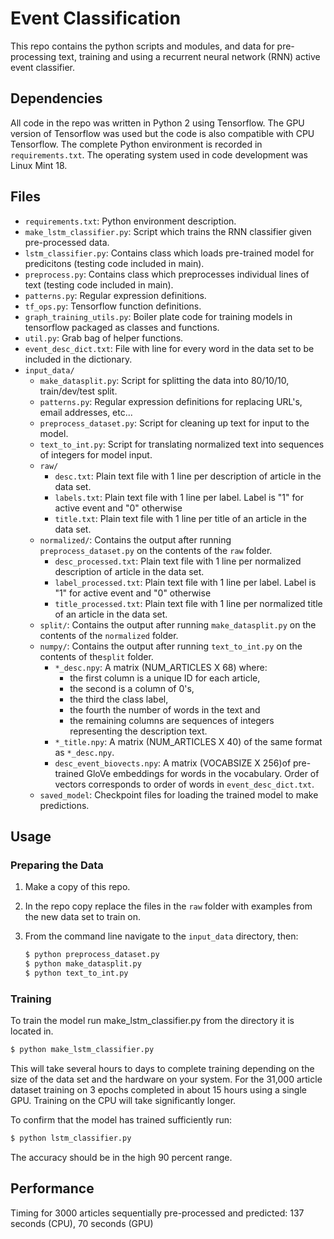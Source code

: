 # Event Classification #

This repo contains the python scripts and modules, and data for pre-processing text, training and using 
a recurrent neural network (RNN) active event classifier. 

## Dependencies ##


All code in the repo was written in Python 2 using Tensorflow. The GPU version of Tensorflow was used
but the code is also compatible with CPU Tensorflow. The complete Python environment is recorded in
``requirements.txt``. The operating system used in code development was Linux Mint 18.

## Files ##

* ``requirements.txt``: Python environment description.
* ``make_lstm_classifier.py``: Script which trains the RNN classifier given pre-processed data. 
* ``lstm_classifier.py``: Contains class which loads pre-trained model for predicitons (testing code included in main).
* ``preprocess.py``: Contains class which preprocesses individual lines of text (testing code included in main).
* ``patterns.py``: Regular expression definitions.
* ``tf_ops.py``: Tensorflow function definitions.
* ``graph_training_utils.py``: Boiler plate code for training models in tensorflow packaged as classes and functions.
* ``util.py``: Grab bag of helper functions.
* ``event_desc_dict.txt``: File with line for every word in the data set to be included in the dictionary. 
* ``input_data/``
    - ``make_datasplit.py``: Script for splitting the data into 80/10/10, train/dev/test split.
    - ``patterns.py``: Regular expression definitions for replacing URL's, email addresses, etc...
    - ``preprocess_dataset.py``: Script for cleaning up text for input to the model. 
    - ``text_to_int.py``: Script for translating normalized text into sequences of integers for model input.
    - ``raw/`` 
        + ``desc.txt``: Plain text file with 1 line per description of article in the data set.
        + ``labels.txt``: Plain text file with 1 line per label. Label is "1" for active event and "0" otherwise
        + ``title.txt``: Plain text file with 1 line per title of an article in the data set.
    - ``normalized/``: Contains the output after running ``preprocess_dataset.py`` on the contents of the `raw` folder.
        + ``desc_processed.txt``: Plain text file with 1 line per normalized description of article in the data set.
        + ``label_processed.txt``: Plain text file with 1 line per label. Label is "1" for active event and "0" otherwise
        + ``title_processed.txt``: Plain text file with 1 line per normalized title of an article in the data set.
    - ``split/``: Contains the output after running ``make_datasplit.py`` on the contents of the ``normalized`` folder. 
    - ``numpy/``: Contains the output after running ``text_to_int.py`` on the contents of the``split`` folder.
        + ``*_desc.npy``: A matrix (NUM_ARTICLES X 68) where:
            - the first column is a unique ID for each article, 
            - the second is a column of 0's, 
            - the third the class label, 
            - the fourth the number of words in the text and
            - the remaining columns are sequences of integers representing the description text.
        + ``*_title.npy``: A matrix (NUM_ARTICLES X 40) of the same format as ``*_desc.npy``.
        + ``desc_event_biovects.npy``: A matrix (VOCABSIZE X 256)of pre-trained GloVe embeddings for words in the vocabulary. 
        Order of vectors corresponds to order of words in ``event_desc_dict.txt``.
    - ``saved_model``: Checkpoint files for loading the trained model to make predictions.
## Usage ##

### Preparing the Data ###
1. Make a copy of this repo. 
2. In the repo copy replace the files in the ``raw`` folder with examples from the new data set to train on.
3. From the command line navigate to the ``input_data`` directory, then:

    ```bash 
    $ python preprocess_dataset.py
    $ python make_datasplit.py
    $ python text_to_int.py
    ```

### Training ###

    

To train the model run make_lstm_classifier.py from the directory it is located in. 
```bash
$ python make_lstm_classifier.py

```

This will take several hours to days to complete training depending on the size of the data set 
and the hardware on your system. 
For the 31,000 article dataset training on 3 epochs completed in about 15 hours using a single GPU. 
Training on the CPU will take significantly longer. 

To confirm that the model has trained sufficiently run:

```bash
$ python lstm_classifier.py
```
    
The accuracy should be in the high 90 percent range. 
    

## Performance ##
Timing for 3000 articles sequentially pre-processed and predicted: 137 seconds (CPU), 70 seconds (GPU)
